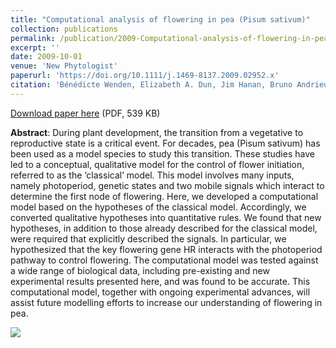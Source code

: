 ```yaml
---
title: "Computational analysis of flowering in pea (Pisum sativum)"
collection: publications
permalink: /publication/2009-Computational-analysis-of-flowering-in-pea
excerpt: ''
date: 2009-10-01
venue: 'New Phytologist'
paperurl: 'https://doi.org/10.1111/j.1469-8137.2009.02952.x'
citation: 'Bénédicte Wenden, Elizabeth A. Dun, Jim Hanan, Bruno Andrieu, James L. Weller, Christine A. Beveridge, Catherine Rameau (2009), "Computational analysis of flowering in pea (<i>Pisum sativum</i>)", <i>New Phytologist</i>, Volume 184, Issue 1, Pages 153–167'
---
```


<i class="ai ai-open-access"></i> [Download paper here](http://enro.github.io/bwenden/files/Wenden.publication4.pdf) (PDF, 539 KB)

**Abstract**: During plant development, the transition from a vegetative to reproductive state is a critical event. For decades, pea (Pisum sativum) has been used as a model species to study this transition. These studies have led to a conceptual, qualitative model for the control of flower initiation, referred to as the ‘classical’ model. This model involves many inputs, namely photoperiod, genetic states and two mobile signals which interact to determine the first node of flowering.
Here, we developed a computational model based on the hypotheses of the classical model. Accordingly, we converted qualitative hypotheses into quantitative rules.
We found that new hypotheses, in addition to those already described for the classical model, were required that explicitly described the signals. In particular, we hypothesized that the key flowering gene HR interacts with the photoperiod pathway to control flowering. The computational model was tested against a wide range of biological data, including pre-existing and new experimental results presented here, and was found to be accurate.
This computational model, together with ongoing experimental advances, will assist future modelling efforts to increase our understanding of flowering in pea.

<img src='/bwenden/images/New-conceptual-model.png' />
